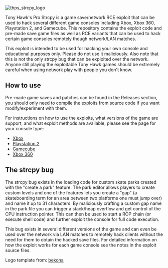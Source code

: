 ![thps_strcpy_logo](https://github.com/user-attachments/assets/5c9b9a63-7e09-4f2d-ba2c-ab5485ac59c8)

Tony Hawk's Pro Strcpy is a game save/network RCE exploit that can be used to hack several different game consoles including Xbox, Xbox 360, Playstation 2, and Gamecube. This repository contains the exploit code and pre-made save game files as well as RCE variants that can be used to hack certain game consoles remotely though network/LAN matches.

This exploit is intended to be used for hacking your own console and educational purposes only. Please do not use it maliciously. Also note that this is not the only strcpy bug that can be exploited over the network. Anyone still playing the exploitable Tony Hawk games should be extremely careful when using network play with people you don't know.

## How to use
Pre-made game saves and patches can be found in the Releases section, you should only need to compile the exploits from source code if you want modify/experiment with them.

For instructions on how to use the exploits, what versions of the game are support, and what exploit methods are available, please see the page for your console type:
- [Xbox](/Xbox)
- [Playstation 2](/Playstation%202)
- [Gamecube](/Gamecube)
- [Xbox 360](/XBox%20360)

## The strcpy bug
The strcpy bug exists in the loading code for custom skate parks created with the "create a park" feature. The park editor allows players to create custom levels and one of the features lets you create a "gap" (a skateboarding term for an area between two platforms one must jump over) and name it up to 31 characters. By maliciously crafting a custom gap name in the park file you can trigger a stack/heap overflow and get control of the CPU instruction pointer. This can then be used to start a ROP chain (or execute shell code) and further exploit the console for full code execution. 

This bug exists in several different versions of the game and can even be used over the network via LAN matches to remotely hack clients without the need for them to obtain the hacked save files. For detailed information on how the exploit works for each game console see the notes in the exploit source files.


Logo template from: [bekoha](https://github.com/bekoha/bekoha.github.io)
